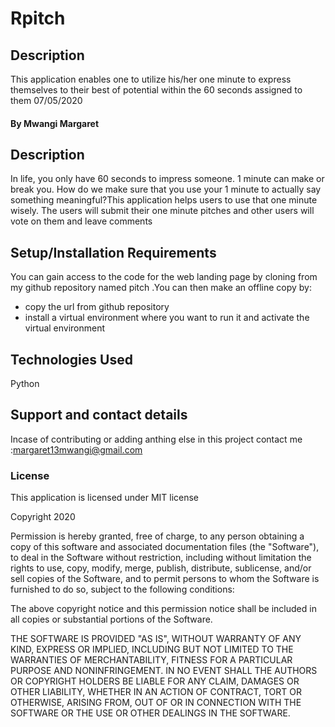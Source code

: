 

#  Rpitch 
## Description
This application enables one to utilize his/her one minute to express themselves to their best of potential within the 60 seconds assigned to them 07/05/2020
#### By **Mwangi Margaret**
## Description
In life, you only have 60 seconds to impress someone. 1 minute can make or break you. How do we make sure that you use your 1 minute to actually say something meaningful?This application helps users to use that one minute wisely. The users will submit their one minute pitches and other users will vote on them and leave comments 

## Setup/Installation Requirements
You can gain access to the code for the web landing page by  cloning from my github repository named pitch .You can then make an offline copy by:
* copy the url  from github  repository
* install a virtual environment where you want to run it and activate the virtual environment

## Technologies Used
Python
## Support and contact details
Incase of contributing or adding anthing else in this project contact me :margaret13mwangi@gmail.com
### License
This application is licensed under MIT license

Copyright 2020 <Mwangi Margaret>

Permission is hereby granted, free of charge, to any person obtaining a copy of this software and associated documentation files (the "Software"), to deal in the Software without restriction, including without limitation the rights to use, copy, modify, merge, publish, distribute, sublicense, and/or sell copies of the Software, and to permit persons to whom the Software is furnished to do so, subject to the following conditions:

The above copyright notice and this permission notice shall be included in all copies or substantial portions of the Software.

THE SOFTWARE IS PROVIDED "AS IS", WITHOUT WARRANTY OF ANY KIND, EXPRESS OR IMPLIED, INCLUDING BUT NOT LIMITED TO THE WARRANTIES OF MERCHANTABILITY, FITNESS FOR A PARTICULAR PURPOSE AND NONINFRINGEMENT. IN NO EVENT SHALL THE AUTHORS OR COPYRIGHT HOLDERS BE LIABLE FOR ANY CLAIM, DAMAGES OR OTHER LIABILITY, WHETHER IN AN ACTION OF CONTRACT, TORT OR OTHERWISE, ARISING FROM, OUT OF OR IN CONNECTION WITH THE SOFTWARE OR THE USE OR OTHER DEALINGS IN THE SOFTWARE.


 